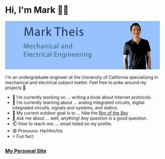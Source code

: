 # Hi, I'm Mark 👋🏽

<img src="https://raw.githubusercontent.com/metheis/metheis/main/metheis-github-banner_small.png" alt="image of Mark and his interests: mechanical and electrical engineering">

I'm an undergraduate engineer at the University of California specializing in mechanical and electrical subject matter. Feel free to poke around my projects 🙂.


- 🔭 I’m currently working on ... writing a book about Internet protocols.
- 🌱 I’m currently learning about ... analog integrated circuits, digital integrated circuits, signals and systems, and statics.
- 🗻 My current outdoor goal is to ... hike the [Rim of the Bay](https://www.google.com/maps/d/edit?mid=1rCZizmmr_k4jFwdg4Z2MWCQBQedoRsed&usp=sharing)
- 💬 Ask me about ... well, anything! Any question is a good question.
- 📫 How to reach me: ... email listed on my profile.
- 😄 Pronouns: He/Him/his
- ⚡ Fun fact: 

### <a href="https://mark.theis.site">My Personal Site</a>

<!--
**metheis/metheis** is a ✨ _special_ ✨ repository because its `README.md` (this file) appears on your GitHub profile.

Here are some ideas to get you started:

- 🔭 I’m currently working on ...
- 🌱 I’m currently learning ...
- 👯 I’m looking to collaborate on ...
- 🤔 I’m looking for help with ...
- 💬 Ask me about ...
- 📫 How to reach me: ...
- 😄 Pronouns: ...
- ⚡ Fun fact: ...
-->
